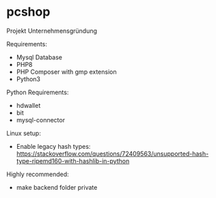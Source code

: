 # pcshop
Projekt Unternehmensgründung

Requirements:
- Mysql Database
- PHP8
- PHP Composer with gmp extension
- Python3

Python Requirements:
- hdwallet
- bit
- mysql-connector

Linux setup:
- Enable legacy hash types: 
https://stackoverflow.com/questions/72409563/unsupported-hash-type-ripemd160-with-hashlib-in-python

Highly recommended:
- make backend folder private
